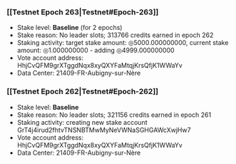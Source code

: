 ### [[Testnet Epoch 263|Testnet#Epoch-263]]
* Stake level: **Baseline** (for 2 epochs)
* Stake reason: No leader slots; 313766 credits earned in epoch 262
* Staking activity: target stake amount: ◎5000.000000000, current stake amount: ◎1.000000000 - adding ◎4999.000000000
* Vote account address: HhjCvQFM9grXTggdNqx8xyQXYFaMtqjKrsQfjK1WWaYv
* Data Center: 21409-FR-Aubigny-sur-Nère
### [[Testnet Epoch 262|Testnet#Epoch-262]]
* Stake level: **Baseline**
* Stake reason: No leader slots; 321156 credits earned in epoch 261
* Staking activity: creating new stake account GrT4j4irud2fhtvTNSNBTMwMyNeVWNaSGHGAWcXwjHw7
* Vote account address: HhjCvQFM9grXTggdNqx8xyQXYFaMtqjKrsQfjK1WWaYv
* Data Center: 21409-FR-Aubigny-sur-Nère